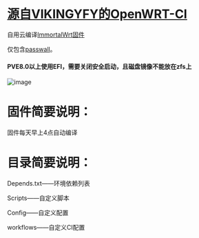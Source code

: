 # [源自VIKINGYFY的OpenWRT-CI](https://github.com/VIKINGYFY/OpenWRT-CI)
自用云编译[ImmortalWrt固件](https://github.com/immortalwrt/immortalwrt)

仅包含[passwall](https://github.com/xiaorouji/openwrt-passwall)。

#### PVE8.0以上使用EFI，需要关闭安全启动，且磁盘镜像不能放在zfs上

![image](https://github.com/shenlijun/OpenWRT-CI/blob/main/PVE.png)

# 固件简要说明：

固件每天早上4点自动编译

# 目录简要说明：

Depends.txt——环境依赖列表

Scripts——自定义脚本

Config——自定义配置

workflows——自定义CI配置
